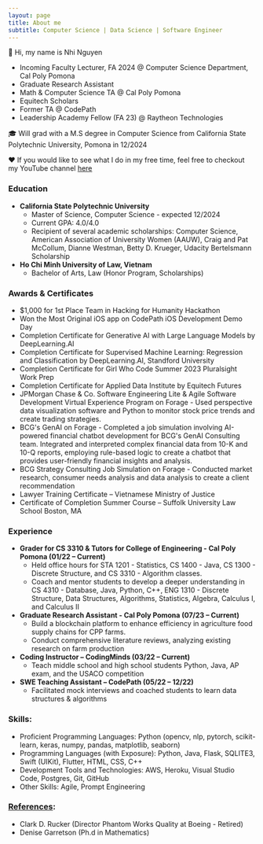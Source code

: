 ```yaml
---
layout: page
title: About me
subtitle: Computer Science | Data Science | Software Engineer
---
```


👋 Hi, my name is Nhi Nguyen

- Incoming Faculty Lecturer, FA 2024 @ Computer Science Department, Cal Poly Pomona
- Graduate Research Assistant
- Math & Computer Science TA @ Cal Poly Pomona
- Equitech Scholars
- Former TA @ CodePath
- Leadership Academy Fellow (FA 23) @ Raytheon Technologies

🎓 Will grad with a M.S degree in Computer Science from California State Polytechnic University, Pomona in 12/2024

♥️ If you would like to see what I do in my free time, feel free to checkout my YouTube channel [here](https://www.youtube.com/channel/UCUaO5VoQonNXruIKKHl2H6Q)


### Education

* **California State Polytechnic University**
  * Master of Science, Computer Science - expected 12/2024
  * Current GPA: 4.0/4.0
  * Recipient of several academic scholarships: Computer Science, American Association of University Women (AAUW), Craig and Pat McCollum, Dianne Westman, Betty D. Krueger, Udacity Bertelsmann Scholarship
* **Ho Chi Minh University of Law, Vietnam**
  * Bachelor of Arts, Law (Honor Program, Scholarships)

### Awards & Certificates
- $1,000 for 1st Place Team in Hacking for Humanity Hackathon
- Won the Most Original iOS app on CodePath iOS Development Demo Day
- Completion Certificate for Generative AI with Large Language Models by DeepLearning.AI
- Completion Certificate for Supervised Machine Learning: Regression and Classification by DeepLearning.AI, Standford University
- Completion Certificate for Girl Who Code Summer 2023 Pluralsight Work Prep
- Completion Certificate for Applied Data Institute by Equitech Futures
- JPMorgan Chase & Co. Software Engineering Lite & Agile Software Development Virtual Experience Program on Forage - Used perspective data visualization software and Python to monitor stock price trends and create trading strategies. 
- BCG's GenAI on Forage - Completed a job simulation involving AI-powered financial chatbot development for BCG's GenAI Consulting team. Integrated and interpreted complex financial data from 10-K and 10-Q reports, employing rule-based logic to create a chatbot that provides user-friendly financial insights and analysis.
- BCG Strategy Consulting Job Simulation on Forage - Conducted market research, consumer needs analysis and data analysis to create a client recommendation
- Lawyer Training Certificate – Vietnamese Ministry of Justice
- Certificate of Completion Summer Course – Suffolk University Law School Boston, MA
 
### Experience
* **Grader for CS 3310 & Tutors for College of Engineering - Cal Poly Pomona (01/22 – Current)**
  * Held office hours for STA 1201 - Statistics, CS 1400 - Java, CS 1300 - Discrete Structure, and CS 3310 - Algorithm classes.
  * Coach and mentor students to develop a deeper understanding in CS 4310 - Database, Java, Python, C++, ENG 1310 - Discrete Structure, Data Structures, Algorithms, Statistics, Algebra, Calculus I, and Calculus II
* **Graduate Research Assistant - Cal Poly Pomona (07/23 – Current)**
  * Build a blockchain platform to enhance efficiency in agriculture food supply chains for CPP farms.
  * Conduct comprehensive literature reviews, analyzing existing research on farm production
* **Coding Instructor – CodingMinds (03/22 – Current)**
  * Teach middle school and high school students Python, Java, AP exam, and the USACO competition
* **SWE Teaching Assistant – CodePath (05/22 – 12/22)**
  * Facilitated mock interviews and coached students to learn data structures & algorithms

### Skills:
- Proficient Programming Languages: Python (opencv, nlp, pytorch, scikit-learn, keras, numpy, pandas, matplotlib, seaborn)
- Programming Languages (with Exposure): Python, Java, Flask, SQLITE3, Swift (UIKit), Flutter, HTML, CSS, C++
- Development Tools and Technologies: AWS, Heroku, Visual Studio Code, Postgres, Git, GitHub
- Other Skills: Agile, Prompt Engineering

### [References](https://www.linkedin.com/in/nhi-nguyen-csis/):
* Clark D. Rucker (Director Phantom Works Quality at Boeing - Retired)
* Denise Garretson (Ph.d in Mathematics)
